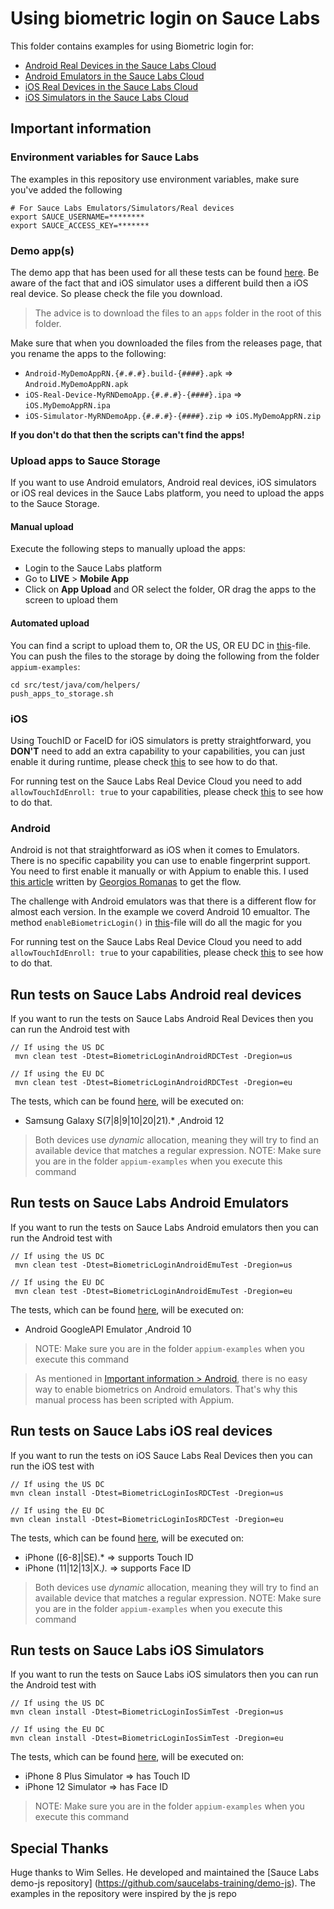 # Using biometric login on Sauce Labs
This folder contains examples for using Biometric login for:

- [Android Real Devices in the Sauce Labs Cloud](#run-tests-on-sauce-labs-android-real-devices)
- [Android Emulators in the Sauce Labs Cloud](#run-tests-on-sauce-labs-android-emulators)
- [iOS Real Devices in the Sauce Labs Cloud](#run-tests-on-sauce-labs-ios-real-devices)
- [iOS Simulators in the Sauce Labs Cloud](#run-tests-on-sauce-labs-ios-simulators)

## Important information
### Environment variables for Sauce Labs
The examples in this repository use environment variables, make sure you've added the following

    # For Sauce Labs Emulators/Simulators/Real devices
    export SAUCE_USERNAME=********
    export SAUCE_ACCESS_KEY=*******

### Demo app(s)
The demo app that has been used for all these tests can be found [here](https://github.com/saucelabs/my-demo-app-rn/releases).
Be aware of the fact that and iOS simulator uses a different build then a iOS real device. So please check the file you
download.

> The advice is to download the files to an `apps` folder in the root of this folder.

Make sure that when you downloaded the files from the releases page, that you rename the apps to the following:

- `Android-MyDemoAppRN.{#.#.#}.build-{####}.apk` => `Android.MyDemoAppRN.apk`
- `iOS-Real-Device-MyRNDemoApp.{#.#.#}-{####}.ipa` => `iOS.MyDemoAppRN.ipa`
- `iOS-Simulator-MyRNDemoApp.{#.#.#}-{####}.zip` => `iOS.MyDemoAppRN.zip`

**If you don't do that then the scripts can't find the apps!**

### Upload apps to Sauce Storage
If you want to use Android emulators, Android real devices, iOS simulators or iOS real devices in the Sauce Labs platform, you need to upload 
the apps to the Sauce Storage.

#### Manual upload
Execute the following steps to manually upload the apps:
- Login to the Sauce Labs platform
- Go to **LIVE** > **Mobile App**
- Click on **App Upload** and OR select the folder, OR drag the apps to the screen to upload them

#### Automated upload
You can find a script to upload them to, OR the US, OR EU DC in [this](../../helpers/push_apps_to_storage.sh)-file. You can push the files to the
storage by doing the following from the folder `appium-examples`:

    cd src/test/java/com/helpers/
    push_apps_to_storage.sh

### iOS
Using TouchID or FaceID for iOS simulators is pretty straightforward, you **DON'T** need to add an extra capability to 
your capabilities, you can just enable it during runtime, please check [this](BiometricLoginIosSimTest.java#142) to 
see how to do that.

For running test on the Sauce Labs Real Device Cloud you need to add `allowTouchIdEnroll: true` to your capabilities,
please check [this](BiometricLoginIosRDCTest.java#L96) to see how to do that.

### Android
Android is not that straightforward as iOS when it comes to Emulators. There is no specific capability you can use to 
enable fingerprint support. You need to first enable it manually or with Appium to enable this. I used 
[this article](https://dev.to/gromanas/how-to-automate-biometrics-android-edition-2c7c) written by 
[Georgios Romanas](https://github.com/gromanas) to get the flow.

The challenge with Android emulators was that there is a different flow for almost each version.
In the example we coverd Android 10 emualtor.
The method `enableBiometricLogin()` in [this](AndroidSettings.java)-file will do all the magic for you

For running test on the Sauce Labs Real Device Cloud you need to add `allowTouchIdEnroll: true` to your capabilities,
please check [this](BiometricLoginAndroidRDCTest.java#L81) to see how to do that.

## Run tests on Sauce Labs Android real devices
If you want to run the tests on Sauce Labs Android Real Devices then you can run the Android test with

    // If using the US DC
     mvn clean test -Dtest=BiometricLoginAndroidRDCTest -Dregion=us
    
    // If using the EU DC
     mvn clean test -Dtest=BiometricLoginAndroidRDCTest -Dregion=eu
    
The tests, which can be found [here](BiometricLoginAndroidRDCTest.java), will be executed on:     
- Samsung Galaxy S(7|8|9|10|20|21).* ,Android 12
          
> Both devices use *dynamic* allocation, meaning they will try to find an available device that matches a regular expression.
> NOTE: Make sure you are in the folder `appium-examples` when you execute this command

## Run tests on Sauce Labs Android Emulators
If you want to run the tests on Sauce Labs Android emulators then you can run the Android test with

    // If using the US DC
     mvn clean test -Dtest=BiometricLoginAndroidEmuTest -Dregion=us
    
    // If using the EU DC
     mvn clean test -Dtest=BiometricLoginAndroidEmuTest -Dregion=eu

The tests, which can be found [here](BiometricLoginAndroidEmuTest.java), will be executed on:

- Android GoogleAPI Emulator ,Android 10
> NOTE: Make sure you are in the folder `appium-examples` when you execute this command

> As mentioned in [Important information > Android](#android), there is no easy way to enable biometrics on Android
> emulators. That's why this manual process has been scripted with Appium.

## Run tests on Sauce Labs iOS real devices
If you want to run the tests on iOS Sauce Labs Real Devices then you can run the iOS test with

    // If using the US DC
    mvn clean install -Dtest=BiometricLoginIosRDCTest -Dregion=us
    
    // If using the EU DC
    mvn clean install -Dtest=BiometricLoginIosRDCTest -Dregion=eu

The tests, which can be found [here](BiometricLoginIosRDCTest.java), will be executed on:

- iPhone ([6-8]|SE).* => supports Touch ID
- iPhone (11|12|13|X.*).* => supports Face ID

> Both devices use *dynamic* allocation, meaning they will try to find an available device that matches a regular
expression.
> NOTE: Make sure you are in the folder `appium-examples` when you execute this command

## Run tests on Sauce Labs iOS Simulators
If you want to run the tests on Sauce Labs iOS simulators then you can run the Android test with

    // If using the US DC
    mvn clean install -Dtest=BiometricLoginIosSimTest -Dregion=us
    
    // If using the EU DC
    mvn clean install -Dtest=BiometricLoginIosSimTest -Dregion=eu

The tests, which can be found [here](BiometricLoginIosSimTest.java), will be executed on:

- iPhone 8 Plus Simulator => has Touch ID
- iPhone 12 Simulator => has Face ID
> NOTE: Make sure you are in the folder `appium-examples` when you execute this command

## Special Thanks
Huge thanks to Wim Selles. He developed and maintained the [Sauce Labs demo-js repository] (https://github.com/saucelabs-training/demo-js). 
The examples in the repository were inspired by the js repo
